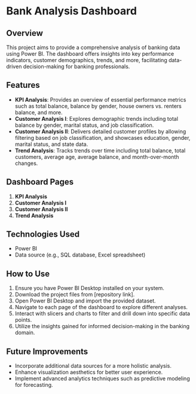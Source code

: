 # Bank Analysis Dashboard

## Overview
This project aims to provide a comprehensive analysis of banking data using Power BI. The dashboard offers insights into key performance indicators, customer demographics, trends, and more, facilitating data-driven decision-making for banking professionals.

## Features
- **KPI Analysis**: Provides an overview of essential performance metrics such as total balance, balance by gender, house owners vs. renters balance, and more.
- **Customer Analysis I**: Explores demographic trends including total balance by gender, marital status, and job classification.
- **Customer Analysis II**: Delivers detailed customer profiles by allowing filtering based on job classification, and showcases education, gender, marital status, and state data.
- **Trend Analysis**: Tracks trends over time including total balance, total customers, average age, average balance, and month-over-month changes.

## Dashboard Pages
1. **KPI Analysis**
2. **Customer Analysis I**
3. **Customer Analysis II**
4. **Trend Analysis**

## Technologies Used
- Power BI
- Data source (e.g., SQL database, Excel spreadsheet)

## How to Use
1. Ensure you have Power BI Desktop installed on your system.
2. Download the project files from [repository link].
3. Open Power BI Desktop and import the provided dataset.
4. Navigate to each page of the dashboard to explore different analyses.
5. Interact with slicers and charts to filter and drill down into specific data points.
6. Utilize the insights gained for informed decision-making in the banking domain.

## Future Improvements
- Incorporate additional data sources for a more holistic analysis.
- Enhance visualization aesthetics for better user experience.
- Implement advanced analytics techniques such as predictive modeling for forecasting.



